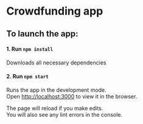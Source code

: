 # Crowdfunding app

## To launch the app:

#### 1. Run `npm install`

Downloads all necessary dependencies

#### 2. Run `npm start`

Runs the app in the development mode.\
Open [http://localhost:3000](http://localhost:3000) to view it in the browser.

The page will reload if you make edits.\
You will also see any lint errors in the console.
